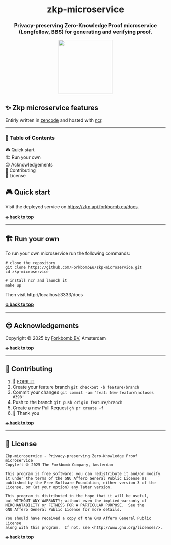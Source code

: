<div align="center">

# zkp-microservice <!-- omit in toc -->

### Privacy-preserving Zero-Knowledge Proof microservice (Longfellow, BBS) for generating and verifying proof. <!-- omit in toc -->

</div>

<p align="center">
  <a href="https://www.forkbomb.solutions/">
    <img src="https://forkbomb.solutions/wp-content/uploads/2023/05/forkbomb_logo_espressione.svg" width="170">
  </a>
</p>

## ✨ Zkp microservice features <!-- omit in toc -->

Entirly written in [zencode](https://dev.zenroom.org) and hosted with [ncr](https://github.com/forkbombEu/ncr).

***

<div id="toc">

### 🚩 Table of Contents <!-- omit in toc -->

- [🎮 Quick start](#-quick-start)
- [🏗️ Run your own](#️-run-your-own)
- [😍 Acknowledgements](#-acknowledgements)
- [👤 Contributing](#-contributing)
- [💼 License](#-license)

</div>

## 🎮 Quick start

Visit the deployed service on https://zkp.api.forkbomb.eu/docs.

**[🔝 back to top](#toc)**

---
## 🏗️ Run your own

To run your own microservice run the following commands:
```
# clone the repository
git clone https://github.com/ForkbombEu/zkp-microservice.git
cd zkp-microservice

# install ncr and launch it
make up
```

Then visit http://localhost:3333/docs

**[🔝 back to top](#toc)**

---
## 😍 Acknowledgements

Copyright © 2025 by [Forkbomb BV](https://www.forkbomb.solutions/), Amsterdam

**[🔝 back to top](#toc)**

---
## 👤 Contributing

1.  🔀 [FORK IT](../../fork)
2.  Create your feature branch `git checkout -b feature/branch`
3.  Commit your changes `git commit -am 'feat: New feature\ncloses #398'`
4.  Push to the branch `git push origin feature/branch`
5.  Create a new Pull Request `gh pr create -f`
6.  🙏 Thank you

**[🔝 back to top](#toc)**

---
## 💼 License

    Zkp-microservice - Privacy-preserving Zero-Knowledge Proof microservice
    Copyleft 🄯 2025 The Forkbomb Company, Amsterdam

    This program is free software: you can redistribute it and/or modify
    it under the terms of the GNU Affero General Public License as
    published by the Free Software Foundation, either version 3 of the
    License, or (at your option) any later version.

    This program is distributed in the hope that it will be useful,
    but WITHOUT ANY WARRANTY; without even the implied warranty of
    MERCHANTABILITY or FITNESS FOR A PARTICULAR PURPOSE.  See the
    GNU Affero General Public License for more details.

    You should have received a copy of the GNU Affero General Public License
    along with this program.  If not, see <http://www.gnu.org/licenses/>.

**[🔝 back to top](#toc)**